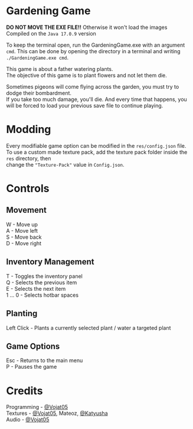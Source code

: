 # Gardening Game
<b>DO NOT MOVE THE EXE FILE!!</b> 
Otherwise it won't load the images<br>
Compiled on the <code>Java 17.0.9</code> version

To keep the terminal open, run the GardeningGame.exe with an argument <code>cmd</code>.
This can be done by opening the directory in a terminal and writing <code>./GardeningGame.exe cmd</code>.

This game is about a father watering plants.<br>
The objective of this game is to plant flowers and not let them die.

Sometimes pigeons will come flying across the garden, you must try to dodge their bombardment.<br>
If you take too much damage, you'll die. And every time that happens, you will be forced to load your previous save file to continue playing.<br>

# Modding
Every modifiable game option can be modified in the <code>res/config.json</code> file.<br>
To use a custom made texture pack, add the texture pack folder inside the <code>res</code> directory, then <br>
change the <code>"Texture-Pack"</code> value in <code>Config.json</code>.

# Controls

## Movement
W - Move up<br>
A - Move left<br>
S - Move back<br>
D - Move right

## Inventory Management
T - Toggles the inventory panel<br>
Q - Selects the previous item<br>
E - Selects the next item<br>
1 ... 0 - Selects hotbar spaces<br>

## Planting
Left Click - Plants a currently selected plant / water a targeted plant<br>

## Game Options
Esc - Returns to the main menu<br>
P - Pauses the game

# Credits
Programming - <a href="https://github.com/Vojat05">@Vojat05</a><br>
Textures - <a href="https://github.com/Vojat05">@Vojat05</a>, Mateoz, <a href="https://github.com/k-hyblova">@Katyusha</a><br>
Audio - <a href="https://github.com/Vojat05">@Vojat05</a><br>
